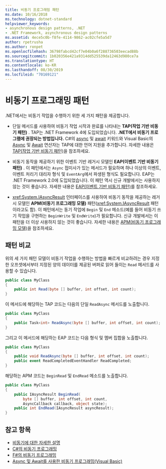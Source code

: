 ```yaml
---
title: 비동기 프로그래밍 패턴
ms.date: 10/16/2018
ms.technology: dotnet-standard
helpviewer_keywords:
- asynchronous design patterns, .NET
- .NET Framework, asynchronous design patterns
ms.assetid: 4ece5c0b-f8fe-4114-9862-ac02cfe5a5d7
author: rpetrusha
ms.author: ronpet
ms.openlocfilehash: 36798fabcd42cf7e04b0a6f288736503eecad88b
ms.sourcegitcommit: 1b020356e421a9314dd525539da12463d980ce7a
ms.translationtype: HT
ms.contentlocale: ko-KR
ms.lasthandoff: 08/30/2019
ms.locfileid: "70169121"
---
```

# <a name="asynchronous-programming-patterns"></a>비동기 프로그래밍 패턴

.NET에서는 비동기 작업을 수행하기 위한 세 가지 패턴을 제공합니다.  

- 단일 메서드를 사용하여 비동기 작업 시작과 완료를 나타내는 **TAP(작업 기반 비동기 패턴)** . TAP는 .NET Framework 4에 도입되었습니다. **.NET에서 비동기 프로그램에 권장되는 방법입니다.** C#의 [async](../../csharp/language-reference/keywords/async.md) 및 [await](../../csharp/language-reference/operators/await.md) 키워드와 Visual Basic의 [Async](../../visual-basic/language-reference/modifiers/async.md) 및 [Await](../../visual-basic/language-reference/operators/await-operator.md) 연산자는 TAP에 대한 언어 지원을 추가합니다. 자세한 내용은 [TAP(작업 기반 비동기 패턴)](task-based-asynchronous-pattern-tap.md)을 참조하세요.  

- 비동기 동작을 제공하기 위한 이벤트 기반 레거시 모델인 **EAP(이벤트 기반 비동기 패턴)** . 이 패턴에서는 `Async` 접미사가 있는 메서드가 필요하며 하나 이상의 이벤트, 이벤트 처리기 대리자 형식 및 `EventArg`에서 파생된 형식도 필요합니다. EAP는 .NET Framework 2.0에 도입되었습니다. 이 패턴 역시 신규 개발에서는 사용하지 않는 것이 좋습니다. 자세한 내용은 [EAP(이벤트 기반 비동기 패턴)](event-based-asynchronous-pattern-eap.md)를 참조하세요.  

- <xref:System.IAsyncResult> 인터페이스를 사용하여 비동기 동작을 제공하는 레거시 모델인 **APM(비동기 프로그래밍 모델)** 패턴(<xref:System.IAsyncResult> 패턴이라고도 함). 이 패턴에서는 동기 작업에 `Begin` 및 `End` 메소드(예를 들어 비동기 쓰기 작업을 구현하는 `BeginWrite` 및 `EndWrite`)가 필요합니다. 신규 개발에서는 이 패턴을 더 이상 사용하지 않는 것이 좋습니다. 자세한 내용은 [APM(비동기 프로그래밍 모델)](asynchronous-programming-model-apm.md)을 참조하세요.  
  
## <a name="comparison-of-patterns"></a>패턴 비교

위의 세 가지 패턴 모델이 비동기 작업을 수행하는 방법을 빠르게 비교하려는 경우 지정한 오프셋에서부터 지정된 양의 데이터를 제공된 버퍼로 읽어 들이는 `Read` 메서드를 사용할 수 있습니다.  
  
```csharp  
public class MyClass  
{  
    public int Read(byte [] buffer, int offset, int count);  
}  
```  

이 메서드에 해당하는 TAP 코드는 다음의 단일 `ReadAsync` 메서드를 노출합니다.  
  
```csharp
public class MyClass  
{  
    public Task<int> ReadAsync(byte [] buffer, int offset, int count);  
}  
```

그리고 이 메서드에 해당하는 EAP 코드는 다음 형식 및 멤버 집합을 노출합니다.  
  
```csharp  
public class MyClass  
{  
    public void ReadAsync(byte [] buffer, int offset, int count);  
    public event ReadCompletedEventHandler ReadCompleted;  
}  
```  
  
해당하는 APM 코드는 `BeginRead` 및 `EndRead` 메소드를 노출합니다.  
  
```csharp  
public class MyClass  
{  
    public IAsyncResult BeginRead(  
        byte [] buffer, int offset, int count,   
        AsyncCallback callback, object state);  
    public int EndRead(IAsyncResult asyncResult);  
}  
```  

## <a name="see-also"></a>참고 항목

- [비동기에 대한 자세한 설명](../async-in-depth.md)
- [C#의 비동기 프로그래밍](../../csharp/async.md)
- [F#의 비동기 프로그래밍](../../fsharp/tutorials/asynchronous-and-concurrent-programming/async.md)
- [Async 및 Await를 사용한 비동기 프로그래밍(Visual Basic)](../../visual-basic/programming-guide/concepts/async/index.md)
